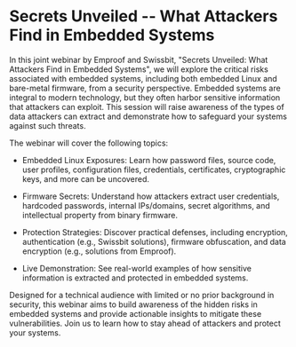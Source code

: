 # Secrets Unveiled -- What Attackers Find in Embedded Systems

In this joint webinar by Emproof and Swissbit, "Secrets Unveiled: What Attackers Find in Embedded Systems", we will explore the critical risks associated with embedded systems, including both embedded Linux and bare-metal firmware, from a security perspective. Embedded systems are integral to modern technology, but they often harbor sensitive information that attackers can exploit. This session will raise awareness of the types of data attackers can extract and demonstrate how to safeguard your systems against such threats.

The webinar will cover the following topics:

* Embedded Linux Exposures: Learn how password files, source code, user profiles, configuration files, credentials, certificates, cryptographic keys, and more can be uncovered.

* Firmware Secrets: Understand how attackers extract user credentials, hardcoded passwords, internal IPs/domains, secret algorithms, and intellectual property from binary firmware.

* Protection Strategies: Discover practical defenses, including encryption, authentication (e.g., Swissbit solutions), firmware obfuscation, and data encryption (e.g., solutions from Emproof).

* Live Demonstration: See real-world examples of how sensitive information is extracted and protected in embedded systems.


Designed for a technical audience with limited or no prior background in security, this webinar aims to build awareness of the hidden risks in embedded systems and provide actionable insights to mitigate these vulnerabilities. Join us to learn how to stay ahead of attackers and protect your systems.